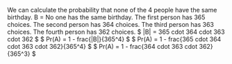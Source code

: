 We can calculate the probability that none of the 4 people have the same birthday.
B = No one has the same birthday.
The first person has 365 choices.
The second person has 364 choices.
The third person has 363 choices.
The fourth person has 362 choices.
$ |B| = 365 cdot 364 cdot 363 cdot 362 $
$ Pr(A) = 1 - frac{|B|}{365^4} $
$ Pr(A) = 1 - frac{365 cdot 364 cdot 363 cdot 362}{365^4} $
$ Pr(A) = 1 - frac{364 cdot 363 cdot 362}{365^3} $
